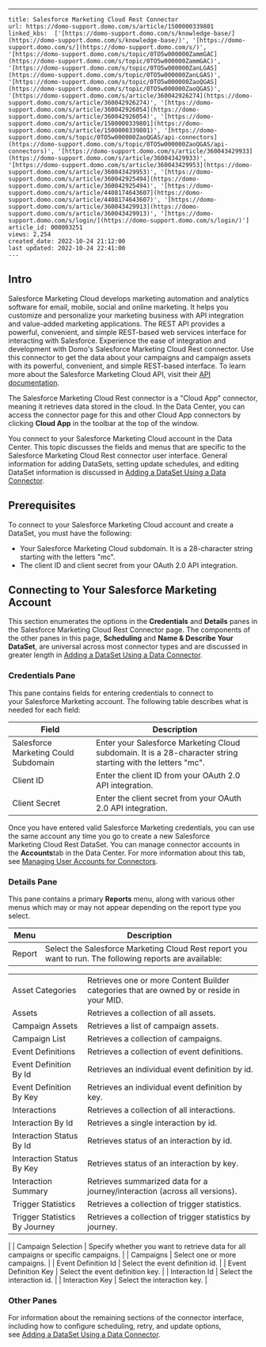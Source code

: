 ---
    title: Salesforce Marketing Cloud Rest Connector
    url: https://domo-support.domo.com/s/article/1500000339801
    linked_kbs:  ['[https://domo-support.domo.com/s/knowledge-base/](https://domo-support.domo.com/s/knowledge-base/)', '[https://domo-support.domo.com/s/](https://domo-support.domo.com/s/)', '[https://domo-support.domo.com/s/topic/0TO5w000000ZammGAC](https://domo-support.domo.com/s/topic/0TO5w000000ZammGAC)', '[https://domo-support.domo.com/s/topic/0TO5w000000ZanLGAS](https://domo-support.domo.com/s/topic/0TO5w000000ZanLGAS)', '[https://domo-support.domo.com/s/topic/0TO5w000000ZaoQGAS](https://domo-support.domo.com/s/topic/0TO5w000000ZaoQGAS)', '[https://domo-support.domo.com/s/article/360042926274](https://domo-support.domo.com/s/article/360042926274)', '[https://domo-support.domo.com/s/article/360042926054](https://domo-support.domo.com/s/article/360042926054)', '[https://domo-support.domo.com/s/article/1500000339801](https://domo-support.domo.com/s/article/1500000339801)', '[https://domo-support.domo.com/s/topic/0TO5w000000ZaoQGAS/api-connectors](https://domo-support.domo.com/s/topic/0TO5w000000ZaoQGAS/api-connectors)', '[https://domo-support.domo.com/s/article/360043429933](https://domo-support.domo.com/s/article/360043429933)', '[https://domo-support.domo.com/s/article/360043429953](https://domo-support.domo.com/s/article/360043429953)', '[https://domo-support.domo.com/s/article/360042925494](https://domo-support.domo.com/s/article/360042925494)', '[https://domo-support.domo.com/s/article/4408174643607](https://domo-support.domo.com/s/article/4408174643607)', '[https://domo-support.domo.com/s/article/360043429913](https://domo-support.domo.com/s/article/360043429913)', '[https://domo-support.domo.com/s/login/](https://domo-support.domo.com/s/login/)']
    article_id: 000003251
    views: 2,254
    created_date: 2022-10-24 21:12:00
    last updated: 2022-10-24 22:41:00
    ---




Intro
-----


Salesforce Marketing Cloud develops marketing automation and analytics software for email, mobile, social and online marketing. It helps you customize and personalize your marketing business with API integration and value-added marketing applications. The REST API provides a powerful, convenient, and simple REST-based web services interface for interacting with Salesforce. Experience the ease of integration and development with Domo's Salesforce Marketing Cloud Rest connector. Use this connector to get the data about your campaigns and campaign assets with its powerful, convenient, and simple REST-based interface. To learn more about the Salesforce Marketing Cloud API, visit their [API documentation](https://developer.salesforce.com/docs/atlas.en-us.mc-apis.meta/mc-apis/index-api.htm "https://developer.salesforce.com/docs/atlas.en-us.mc-apis.meta/mc-apis/index-api.htm"). 


The Salesforce Marketing Cloud Rest connector is a "Cloud App" connector, meaning it retrieves data stored in the cloud. In the Data Center, you can access the connector page for this and other Cloud App connectors by clicking **Cloud App** in the toolbar at the top of the window.  


You connect to your Salesforce Marketing Cloud account in the Data Center. This topic discusses the fields and menus that are specific to the Salesforce Marketing Cloud Rest connector user interface. General information for adding DataSets, setting update schedules, and editing DataSet information is discussed in [Adding a DataSet Using a Data Connector](/s/article/360042926274 "Adding a DataSet Using a Data Connector").





Prerequisites
-------------


To connect to your Salesforce Marketing Cloud account and create a DataSet, you must have the following:


* Your Salesforce Marketing Cloud subdomain. It is a 28-character string starting with the letters "mc".
* The client ID and client secret from your OAuth 2.0 API integration.





Connecting to Your Salesforce Marketing Account
-----------------------------------------------


This section enumerates the options in the **Credentials** and **Details** panes in the Salesforce Marketing Cloud Rest Connector page. The components of the other panes in this page, **Scheduling** and **Name & Describe Your DataSet**, are universal across most connector types and are discussed in greater length in [Adding a DataSet Using a Data Connector](/s/article/360042926274 "Adding a DataSet Using a Data Connector").




### Credentials Pane


This pane contains fields for entering credentials to connect to your Salesforce Marketing account. The following table describes what is needed for each field:  




| Field | Description |
| --- | --- |
| Salesforce Marketing Could Subdomain | Enter your Salesforce Marketing Cloud subdomain. It is a 28-character string starting with the letters "mc". |
| Client ID | Enter the client ID from your OAuth 2.0 API integration. |
| Client Secret | Enter the client secret from your OAuth 2.0 API integration. |


Once you have entered valid Salesforce Marketing credentials, you can use the same account any time you go to create a new Salesforce Marketing Cloud Rest DataSet. You can manage connector accounts in the **Accounts**tab in the Data Center. For more information about this tab, see [Managing User Accounts for Connectors](/s/article/360042926054 "Managing User Accounts for Connectors").





### Details Pane


This pane contains a primary **Reports** menu, along with various other menus which may or may not appear depending on the report type you select.




| Menu | Description |
| --- | --- |
| Report | Select the Salesforce Marketing Cloud Rest report you want to run. The following reports are available:

|  |  |
| --- | --- |
| Asset Categories | Retrieves one or more Content Builder categories that are owned by or reside in your MID. |
| Assets | Retrieves a collection of all assets. |
| Campaign Assets | Retrieves a list of campaign assets. |
| Campaign List | Retrieves a collection of campaigns. |
| Event Definitions | Retrieves a collection of event definitions. |
| Event Definition By Id | Retrieves an individual event definition by id. |
| Event Definition By Key | Retrieves an individual event definition by key. |
| Interactions | Retrieves a collection of all interactions. |
| Interaction By Id | Retrieves a single interaction by id. |
| Interaction Status By Id | Retrieves status of an interaction by id. |
| Interaction Status By Key | Retrieves status of an interaction by key. |
| Interaction Summary | Retrieves summarized data for a journey/interaction (across all versions). |
| Trigger Statistics | Retrieves a collection of trigger statistics. |
| Trigger Statistics By Journey | Retrieves a collection of trigger statistics by journey. |

 |
| Campaign Selection | Specify whether you want to retrieve data for all campaigns or specific campaigns. |
| Campaigns | Select one or more campaigns. |
| Event Definition Id | Select the event definition id. |
| Event Definition Key | Select the event definition key. |
| Interaction Id | Select the interaction id. |
| Interaction Key | Select the interaction key. |





### Other Panes


For information about the remaining sections of the connector interface, including how to configure scheduling, retry, and update options, see [Adding a DataSet Using a Data Connector](/s/article/360042926274 "Adding a DataSet Using a Data Connector").



